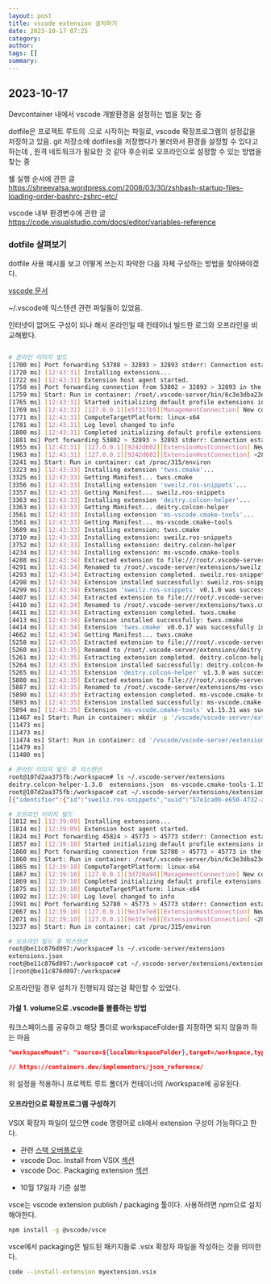```yaml
---
layout: post
title: vscode extension 설치하기
date: 2023-10-17 07:25
category:
author:
tags: []
summary:
---
```


## 2023-10-17

Devcontainer 내에서 vscode 개발환경을 설정하는 법을 찾는 중

dotfile은 프로젝트 루트의 .으로 시작하는 파일로, vscode 확장프로그램의 설정값을 저장하고 있음.
git 저장소에 dotfiles을 저장했다가 불러와서 환경을 설정할 수 있다고 하는데 , 원격 네트워크가 필요한 것 같아 후순위로 오프라인으로 설정할 수 있는 방법을 찾는 중

쉘 실행 순서에 관한 글
https://shreevatsa.wordpress.com/2008/03/30/zshbash-startup-files-loading-order-bashrc-zshrc-etc/


vscode 내부 환경변수에 관한 글
https://code.visualstudio.com/docs/editor/variables-reference


### dotfile 살펴보기

dotfile 사용 예시를 보고 어떻게 쓰는지 파악한 다음 자체 구성하는 방법을 찾아봐야겠다.

[vscode 문서](https://code.visualstudio.com/docs/devcontainers/containers#_personalizing-with-dotfile-repositories%EC%9D%84%20%EC%B6%94%EA%B0%80%ED%95%A0%20%EC%88%98%20%EC%9E%88%EB%8B%A4%EA%B3%A0%20%ED%95%98%EB%8A%94%EB%8D%B0)

~/.vscode에 익스텐션 관련 파일들이 있었음.

인터넷이 없어도 구성이 되나 해서 온라인일 때 컨테이너 빌드한 로그와 오프라인을 비교해봤다.

```bash

# 온라인 이미지 빌드
[1700 ms] Port forwarding 53788 > 32893 > 32893 stderr: Connection established
[1720 ms] [12:43:31] Installing extensions...
[1722 ms] [12:43:31] Extension host agent started.
[1758 ms] Port forwarding connection from 53802 > 32893 > 32893 in the container.
[1759 ms] Start: Run in container: /root/.vscode-server/bin/6c3e3dba23e8fadc360aed75ce363ba185c49794/node -e
[1765 ms] [12:43:31] Started initializing default profile extensions in extensions installation folder. file:///root/.vscode-server/extensions
[1769 ms] [12:43:31] [127.0.0.1][e5f317b5][ManagementConnection] New connection established.
[1771 ms] [12:43:31] ComputeTargetPlatform: linux-x64
[1781 ms] [12:43:31] Log level changed to info
[1800 ms] [12:43:31] Completed initializing default profile extensions in extensions installation folder. file:///root/.vscode-server/extensions
[1881 ms] Port forwarding 53802 > 32893 > 32893 stderr: Connection established
[1955 ms] [12:43:31] [127.0.0.1][9242d602][ExtensionHostConnection] New connection established.
[1963 ms] [12:43:31] [127.0.0.1][9242d602][ExtensionHostConnection] <282> Launched Extension Host Process.
[3241 ms] Start: Run in container: cat /proc/315/environ
[3323 ms] [12:43:33] Installing extension 'twxs.cmake'...
[3325 ms] [12:43:33] Getting Manifest... twxs.cmake
[3356 ms] [12:43:33] Installing extension 'sweilz.ros-snippets'...
[3357 ms] [12:43:33] Getting Manifest... sweilz.ros-snippets
[3363 ms] [12:43:33] Installing extension 'deitry.colcon-helper'...
[3363 ms] [12:43:33] Getting Manifest... deitry.colcon-helper
[3561 ms] [12:43:33] Installing extension 'ms-vscode.cmake-tools'...
[3561 ms] [12:43:33] Getting Manifest... ms-vscode.cmake-tools
[3689 ms] [12:43:33] Installing extension: twxs.cmake
[3710 ms] [12:43:33] Installing extension: sweilz.ros-snippets
[3752 ms] [12:43:33] Installing extension: deitry.colcon-helper
[4234 ms] [12:43:34] Installing extension: ms-vscode.cmake-tools
[4288 ms] [12:43:34] Extracted extension to file:///root/.vscode-server/extensions/sweilz.ros-snippets-0.1.0: sweilz.ros-snippets
[4291 ms] [12:43:34] Renamed to /root/.vscode-server/extensions/sweilz.ros-snippets-0.1.0
[4293 ms] [12:43:34] Extracting extension completed. sweilz.ros-snippets
[4298 ms] [12:43:34] Extension installed successfully: sweilz.ros-snippets
[4299 ms] [12:43:34] Extension 'sweilz.ros-snippets' v0.1.0 was successfully installed.
[4407 ms] [12:43:34] Extracted extension to file:///root/.vscode-server/extensions/twxs.cmake-0.0.17: twxs.cmake
[4410 ms] [12:43:34] Renamed to /root/.vscode-server/extensions/twxs.cmake-0.0.17
[4411 ms] [12:43:34] Extracting extension completed. twxs.cmake
[4413 ms] [12:43:34] Extension installed successfully: twxs.cmake
[4414 ms] [12:43:34] Extension 'twxs.cmake' v0.0.17 was successfully installed.
[4662 ms] [12:43:34] Getting Manifest... twxs.cmake
[5258 ms] [12:43:35] Extracted extension to file:///root/.vscode-server/extensions/deitry.colcon-helper-1.3.0: deitry.colcon-helper
[5260 ms] [12:43:35] Renamed to /root/.vscode-server/extensions/deitry.colcon-helper-1.3.0
[5261 ms] [12:43:35] Extracting extension completed. deitry.colcon-helper
[5264 ms] [12:43:35] Extension installed successfully: deitry.colcon-helper
[5265 ms] [12:43:35] Extension 'deitry.colcon-helper' v1.3.0 was successfully installed.
[5880 ms] [12:43:35] Extracted extension to file:///root/.vscode-server/extensions/ms-vscode.cmake-tools-1.15.31: ms-vscode.cmake-tools
[5887 ms] [12:43:35] Renamed to /root/.vscode-server/extensions/ms-vscode.cmake-tools-1.15.31
[5890 ms] [12:43:35] Extracting extension completed. ms-vscode.cmake-tools
[5893 ms] [12:43:35] Extension installed successfully: ms-vscode.cmake-tools
[5894 ms] [12:43:35] Extension 'ms-vscode.cmake-tools' v1.15.31 was successfully installed.
[11467 ms] Start: Run in container: mkdir -p '/vscode/vscode-server/extensionsCache' && cd '/root/.vscode-server/extensionsCache' && cp 'deitry.colcon-helper-1.3.0' '/vscode/vscode-server/extensionsCache'
[11473 ms]
[11473 ms]
[11474 ms] Start: Run in container: cd '/vscode/vscode-server/extensionsCache' && ls -t | tail -n +50 | xargs rm -f
[11479 ms]
[11480 ms]

# 온라인 이미지 빌드 후 익스텐션
root@107d2aa375fb:/workspace# ls ~/.vscode-server/extensions
deitry.colcon-helper-1.3.0  extensions.json  ms-vscode.cmake-tools-1.15.31  sweilz.ros-snippets-0.1.0  twxs.cmake-0.0.17
root@107d2aa375fb:/workspace# cat ~/.vscode-server/extensions/extensions.json
[{"identifier":{"id":"sweilz.ros-snippets","uuid":"57e1ca0b-e650-4732-ae75-72be97b23976"},"version":"0.1.0","location":{"$mid":1,"path":"/root/.vscode-server/extensions/sweilz.ros-snippets-0.1.0","scheme":"file"},"relativeLocation":"sweilz.ros-snippets-0.1.0","metadata":{"id":"57e1ca0b-e650-4732-ae75-72be97b23976","publisherId":"82851a77-f3c2-4095-81e3-4e07bb970da6","publisherDisplayName":"Liews Wuttipat","targetPlatform":"undefined","isApplicationScoped":true,"updated":false,"isPreReleaseVersion":false,"installedTimestamp":1697547262594,"preRelease":false}},{"identifier":{"id":"deitry.colcon-helper","uuid":"65caa881-4cb8-4d55-8ce0-a026684ad423"},"version":"1.3.0","location":{"$mid":1,"path":"/root/.vscode-server/extensions/deitry.colcon-helper-1.3.0","scheme":"file"},"relativeLocation":"deitry.colcon-helper-1.3.0","metadata":{"id":"65caa881-4cb8-4d55-8ce0-a026684ad423","publisherId":"a3241d89-ef12-4fd0-88ed-b41a7e7c3014","publisherDisplayName":"deitry","targetPlatform":"undefined","isApplicationScoped":true,"updated":false,"isPreReleaseVersion":false,"installedTimestamp":1697547262655,"preRelease":false}},{"identifier":{"id":"twxs.cmake","uuid":"2be7cf14-2603-402e-9771-fd79df83cdf8"},"version":"0.0.17","location":{"$mid":1,"path":"/root/.vscode-server/extensions/twxs.cmake-0.0.17","scheme":"file"},"relativeLocation":"twxs.cmake-0.0.17","metadata":{"id":"2be7cf14-2603-402e-9771-fd79df83cdf8","publisherId":"b5ab7991-81a8-4557-af54-4cb8e01e85c1","publisherDisplayName":"twxs","targetPlatform":"undefined","isApplicationScoped":true,"updated":false,"isPreReleaseVersion":false,"installedTimestamp":1697547262595,"preRelease":false}},{"identifier":{"id":"ms-vscode.cmake-tools","uuid":"7c889349-8749-43d4-8b5e-08939936d7f4"},"version":"1.15.31","location":{"$mid":1,"fsPath":"/root/.vscode-server/extensions/ms-vscode.cmake-tools-1.15.31","external":"file:///root/.vscode-server/extensions/ms-vscode.cmake-tools-1.15.31","path":"/root/.vscode-server/extensions/ms-vscode.cmake-tools-1.15.31","scheme":"file"},"relativeLocation":"ms-vscode.cmake-tools-1.15.31","metadata":{"id":"7c889349-8749-43d4-8b5e-08939936d7f4","publisherId":"5f5636e7-69ed-4afe-b5d6-8d231fb3d3ee","publisherDisplayName":"Microsoft","targetPlatform":"undefined","isApplicationScoped":true,"updated":false,"isPreReleaseVersion":false,"installedTimestamp":1697547263828,"preRelease":false}}]root@107d2aa375fb:/workspace#
```

```bash
# 오프라인 이미지 빌드
[1812 ms] [12:39:09] Installing extensions...
[1814 ms] [12:39:09] Extension host agent started.
[1824 ms] Port forwarding 45824 > 45773 > 45773 stderr: Connection established
[1857 ms] [12:39:10] Started initializing default profile extensions in extensions installation folder. file:///root/.vscode-server/extensions
[1860 ms] Port forwarding connection from 52780 > 45773 > 45773 in the container.
[1860 ms] Start: Run in container: /root/.vscode-server/bin/6c3e3dba23e8fadc360aed75ce363ba185c49794/node -e
[1865 ms] [12:39:10] ComputeTargetPlatform: linux-x64
[1867 ms] [12:39:10] [127.0.0.1][3d720a94][ManagementConnection] New connection established.
[1869 ms] [12:39:10] Completed initializing default profile extensions in extensions installation folder. file:///root/.vscode-server/extensions
[1875 ms] [12:39:10] ComputeTargetPlatform: linux-x64
[1892 ms] [12:39:10] Log level changed to info
[1991 ms] Port forwarding 52780 > 45773 > 45773 stderr: Connection established
[2067 ms] [12:39:10] [127.0.0.1][9e37e7e8][ExtensionHostConnection] New connection established.
[2071 ms] [12:39:10] [127.0.0.1][9e37e7e8][ExtensionHostConnection] <284> Launched Extension Host Process.
[3237 ms] Start: Run in container: cat /proc/315/environ

# 오프라인 빌드 후 익스텐션
root@be11c876d097:/workspace# ls ~/.vscode-server/extensions
extensions.json
root@be11c876d097:/workspace# cat ~/.vscode-server/extensions/extensions.json
[]root@be11c876d097:/workspace#
```

오프라인일 경우 설치가 진행되지 않는걸 확인할 수 있었다.



#### 가설 1. volume으로 .vscode를 볼륨하는 방법

워크스페이스를 공유하고
해당 폴더로 workspaceFolder를 지정하면 되지 않을까 하는 마음

```json
"workspaceMount": "source=${localWorkspaceFolder},target=/workspace,type=bind,consistency=cached",

// https://containers.dev/implementors/json_reference/
```

위 설정을 적용하니 프로젝트 루트 폴더가 컨테이너의 /workspace에 공유된다.

#### 오프라인으로 확장프로그램 구성하기

VSIX 확장자 파일이 있으면 code 명령어로 cli에서 extension 구성이 가능하다고 한다.

- 관련 [스택 오버플로우](https://stackoverflow.com/questions/37071388/how-can-i-install-visual-studio-code-extensions-offline)
- vscode Doc. Install from VSIX [섹션](https://code.visualstudio.com/docs/editor/extension-marketplace#_common-questions)
- vscode Doc. Packaging extension [섹션](https://code.visualstudio.com/api/working-with-extensions/publishing-extension)


* 10월 17일자 기준 설명

vsce는 vscode extension publish / packaging 툴이다. 사용하려면 npm으로 설치해야한다.

```bash
npm install -g @vscode/vsce
```

vsce에서 packaging은 빌드된 패키지들로 .vsix 확장자 파일을 작성하는 것을 의미한다.

```bash
code --install-extension myextension.vsix
```

